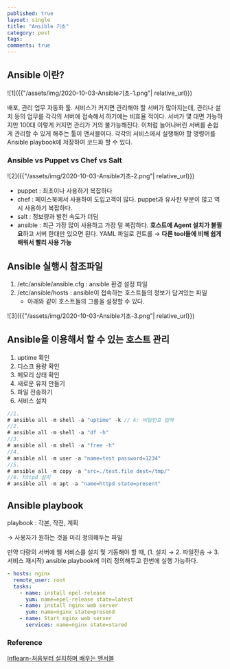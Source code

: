 ```yaml
---
published: true
layout: single
title: "Ansible 기초"
category: post
tags:
comments: true
---
```


## Ansible 이란?

![1]({{"/assets/img/2020-10-03-Ansible기초-1.png"| relative_url}})

배포, 관리 업무 자동화 툴. 서비스가 커지면 관리해야 할 서버가 많아지는데, 관리나 설치 등의 업무를 각각의 서버에 접속해서 하기에는 비효율 적이다. 서버가 몇 대면 가능하지만 100대 이렇게 커지면 관리가 거의 불가능해진다. 이처럼 늘어나버린 서버를 손쉽게 관리할 수 있게 해주는 툴이 앤서블이다. 각각의 서비스에서 실행해야 할 명령어를 Ansible playbook에 저장하여 코드화 할 수 있다.

### Ansible vs Puppet vs Chef vs Salt

![2]({{"/assets/img/2020-10-03-Ansible기초-2.png"| relative_url}})

- puppet : 최초이나 사용하기 복잡하다
- chef : 페이스북에서 사용하여 도입고객이 많다. puppet과 유사한 부분이 많고 역시 사용하기 복잡하다.
- salt : 정보량과 발전 속도가 더딤
- ansible : 최근 가장 많이 사용하고 가장 덜 복잡하다. **호스트에 Agent 설치가 불필요**하고 서버 한대만 있으면 된다. YAML 파일로 컨트롤 → **다른 tool들에 비해 쉽게 배워서 빨리 사용 가능**

## Ansible 실행시 참조파일

1. /etc/ansible/ansible.cfg : ansible 환경 설정 파일
2. /etc/ansible/hosts : ansible이 접속하는 호스트들의 정보가 담겨있는 파일
    - 아래와 같이 호스트들의 그룹을 설정할 수 있다.

![3]({{"/assets/img/2020-10-03-Ansible기초-3.png"| relative_url}})

## Ansible을 이용해서 할 수 있는 호스트 관리

1. uptime 확인
2. 디스크 용량 확인
3. 메모리 상태 확인
4. 새로운 유저 만들기
5. 파일 전송하기
6. 서비스 설치

```java
//1.
# ansible all -m shell -a "uptime" -k // k: 비밀번호 입력
//2.
# ansible all -m shell -a "df -h"
//3.
# ansible all -m shell -a "free -h" 
//4.
# ansible all -m user -a "name=test password=1234"
//5.
# ansible all -m copy -a "src=./test.file dest=/tmp/"
//6. httpd 설치
# ansible all -m apt -a "name=httpd state=present"
```

## Ansible playbook

 playbook : 각본, 작전, 계획

 → 사용자가 원하는 것을 미리 정의해두는 파일

 만약 다량의 서버에 웹 서비스를 설치 및 기동해야 할 때,  (1. 설치 → 2. 파일전송 → 3.서비스 재시작) ansible playbook에 미리 정의해두고 한번에 실행 가능하다.

```yaml
- hosts: nginx
  remote_user: root
  tasks:
    - name: install epel-release
      yum: name=epel-release state=latest
    - name: install nginx web server
      yum: name=nginx state=presend
    - name: Start nginx web server
      services: name=nginx state=stared
```


### Reference
[Inflearn-처음부터 설치하며 배우는 앤서블](https://www.inflearn.com/course/%EC%95%A4%EC%84%9C%EB%B8%94ansible-%EA%B8%B0%EC%B4%88)
